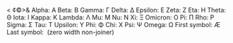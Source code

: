 < ¢©>&
Alpha: Α
Beta: Β
Gamma: Γ
Delta: Δ
Epsilon: Ε
Zeta: Ζ
Eta: Η
Theta: Θ
Iota: Ι
Kappa: Κ
Lambda: Λ
Mu: Μ
Nu: Ν
Xi: Ξ
Omicron: Ο
Pi: Π
Rho: Ρ
Sigma: Σ
Tau: Τ
Upsilon: Υ
Phi: Φ
Chi: Χ
Psi: Ψ
Omega: Ω
First symbol: Æ
Last symbol: ‌  \(zero width non\-joiner\)

